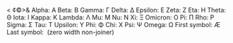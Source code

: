 < ¢©>&
Alpha: Α
Beta: Β
Gamma: Γ
Delta: Δ
Epsilon: Ε
Zeta: Ζ
Eta: Η
Theta: Θ
Iota: Ι
Kappa: Κ
Lambda: Λ
Mu: Μ
Nu: Ν
Xi: Ξ
Omicron: Ο
Pi: Π
Rho: Ρ
Sigma: Σ
Tau: Τ
Upsilon: Υ
Phi: Φ
Chi: Χ
Psi: Ψ
Omega: Ω
First symbol: Æ
Last symbol: ‌  \(zero width non\-joiner\)

